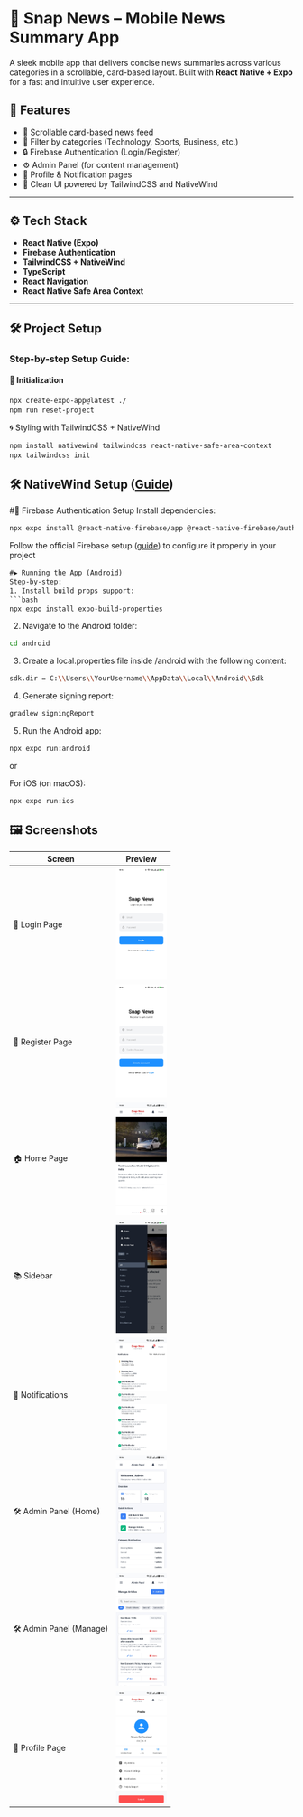 # 📱 Snap News – Mobile News Summary App

A sleek mobile app that delivers concise news summaries across various categories in a scrollable, card-based layout. Built with **React Native + Expo** for a fast and intuitive user experience.


## 🚀 Features

- 📰 Scrollable card-based news feed
- 🎯 Filter by categories (Technology, Sports, Business, etc.)
- 🔒 Firebase Authentication (Login/Register)
- ⚙️ Admin Panel (for content management)
- 🧾 Profile & Notification pages
- 🌙 Clean UI powered by TailwindCSS and NativeWind

---

## ⚙️ Tech Stack

- **React Native (Expo)**
- **Firebase Authentication**
- **TailwindCSS + NativeWind**
- **TypeScript**
- **React Navigation**
- **React Native Safe Area Context**

---

## 🛠️ Project Setup

### Step-by-step Setup Guide:

#### 🔧 Initialization

```bash
npx create-expo-app@latest ./
npm run reset-project
```


🌀 Styling with TailwindCSS + NativeWind
```bash
npm install nativewind tailwindcss react-native-safe-area-context
npx tailwindcss init
```

## 🛠 NativeWind Setup ([Guide](https://www.nativewind.dev/quick-starts/expo))

#🔐 Firebase Authentication Setup
Install dependencies:
```bash
npx expo install @react-native-firebase/app @react-native-firebase/auth
```

Follow the official Firebase setup ([guide](https://rnfirebase.io/auth/usage)) to configure it properly in your project
```
#▶️ Running the App (Android)
Step-by-step:
1. Install build props support:
```bash
npx expo install expo-build-properties
```

2. Navigate to the Android folder:

```bash
cd android
```

3. Create a local.properties file inside /android with the following content:

```bash
sdk.dir = C:\\Users\\YourUsername\\AppData\\Local\\Android\\Sdk
```

4. Generate signing report:

```bash
gradlew signingReport
```

5. Run the Android app:

```bash
npx expo run:android
```

or 

For iOS (on macOS):
```bash
npx expo run:ios
```


## 🖼️ Screenshots

| Screen                   | Preview                                                                 |
|--------------------------|-------------------------------------------------------------------------|
| 🔐 Login Page            | <img src="assets/screenshots/login.jpg" height="200" style="width:auto;" /> |
| 📝 Register Page         | <img src="assets/screenshots/register.jpg" height="200" style="width:auto;" /> |
| 🏠 Home Page             | <img src="assets/screenshots/NewsCard.jpg" height="200" style="width:auto;" /> |
| 📚 Sidebar               | <img src="assets/screenshots/sidebar.jpg" height="200" style="width:auto;" /> |
| 🔔 Notifications         | <img src="assets/screenshots/notifications.jpg" height="200" style="width:auto;" /> |
| 🛠 Admin Panel (Home)    | <img src="assets/screenshots/admin-panel-home.jpg" height="200" style="width:auto;" /> |
| 🛠 Admin Panel (Manage)  | <img src="assets/screenshots/admin-panel-manage.jpg" height="200" style="width:auto;" /> |
| 👤 Profile Page          | <img src="assets/screenshots/profile.jpg" height="200" style="width:auto;" /> |




